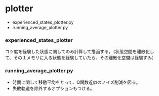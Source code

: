 # plotter

* experienced_states_plotter.py
* running_average_plotter.py

### experienced_states_plotter
コツ度を経験した状態に関してのみ計算して描画する。（状態空間を離散化して、その１メモリに入る状態を経験していたら、その離散化空間は経験ずみ）

### running_average_plotter.py
* 時間に関して移動平均をとって、Q関数近似のノイズ削減を図る。
* 失敗軌道を除外するオプションもつける。